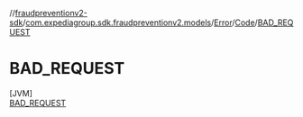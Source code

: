 //[fraudpreventionv2-sdk](../../../../../index.md)/[com.expediagroup.sdk.fraudpreventionv2.models](../../../index.md)/[Error](../../index.md)/[Code](../index.md)/[BAD_REQUEST](index.md)

# BAD_REQUEST

[JVM]\
[BAD_REQUEST](index.md)
